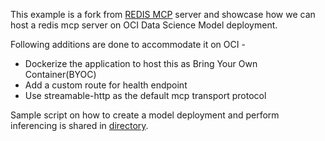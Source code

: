 This example is a fork from [REDIS MCP](https://github.com/redis/mcp-redis) server and showcase how we can host a redis mcp server on OCI Data Science Model deployment.

Following additions are done to accommodate it on OCI - 

- Dockerize the application to host this as Bring Your Own Container(BYOC)
- Add a custom route for health endpoint
- Use streamable-http as the default mcp transport protocol


Sample script on how to create a model deployment and perform inferencing is shared in [directory](./datascience).